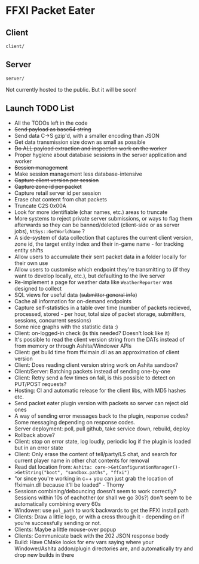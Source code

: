 # FFXI Packet Eater

## Client

`client/`

## Server

`server/`

Not currently hosted to the public. But it will be soon!

## Launch TODO List

- All the TODOs left in the code
- ~~Send payload as base64 string~~
- Send data C->S gzip'd, with a smaller encoding than JSON
- Get data transmission size down as small as possible
- ~~Do ALL payload extraction and inspection work on the worker~~
- Proper hygiene about database sessions in the server application and worker
- ~~Session management~~
- Make session management less database-intensive
- ~~Capture client version per session~~
- ~~Capture zone id per packet~~
- Capture retail server id per session
- Erase chat content from chat packets
- Truncate C2S 0x00A
- Look for more identifiable (char names, etc.) areas to truncate
- More systems to reject private server submissions, or ways to flag them afterwards so they can be banned/deleted (client-side or as server jobs), `NtSys::GetWorldName` ?
- A side-system of data collection that captures the current client version, zone id, the target entity index and their in-game name - for tracking entity shifts
- Allow users to accumulate their sent packet data in a folder locally for their own use
- Allow users to customise which endpoint they're transmitting to (if they want to develop locally, etc.), but defaulting to the live server
- Re-implement a page for weather data like `WeatherReporter` was designed to collect
- SQL views for useful data (~~submitter general info~~)
- Cache all information for on-demand endpoints
- Capture self-statistics in a table over time (number of packets recieved, processed, stored - per hour, total size of packet storage, submitters, sessions, concurrent sessions)
- Some nice graphs with the statistic data :)
- Client: on-logged-in check (is this needed? Doesn't look like it)
- It's possible to read the client version string from the DATs instead of from memory or through Ashita/Windower APIs
- Client: get build time from ffximain.dll as an approximation of client version
- Client: Does reading client version string work on Ashita sandbox?
- Client/Server: Batching packets instead of sending one-by-one
- Client: Retry send a few times on fail, is this possible to detect on PUT/POST requests?
- Hosting: CI and automatic release for the client libs, with MD5 hashes etc.
- Send packet eater plugin version with packets so server can reject old ones
- A way of sending error messages back to the plugin, response codes? Some messaging depending on response codes.
- Server deployment: poll, pull github, take service down, rebuild, deploy
- Rollback above?
- Client: stop on error state, log loudly, periodic log if the plugin is loaded but in an error state
- Client: Only erase the content of tell/party/LS chat, and search for current player name in other chat contents for removal
- Read dat location from: `Ashita: core->GetConfigurationManager()->GetString("boot", "sandbox.paths", "ffxi")`
- "or since you're working in c++ you can just grab the location of ffximain.dll because it'll be loaded" - Thorny
- Sessiosn combining/debouncing doesn't seem to work correctly? Sessions within 10s of eachother (or shall we go 30s?) don't seem to be automatically combining every 60s
- Windower: use `pol_path` to work backwards to get the FFXI install path
- Clients: Draw a little logo, or with a cross through it - depending on if you're successfully sending or not.
- Clients: Maybe a little mouse-over popup
- Clients: Communicate back with the 202 JSON response body
- Build: Have CMake looks for env vars saying where your Windower/Ashita addon/plugin directories are, and automatically try and drop new builds in there
